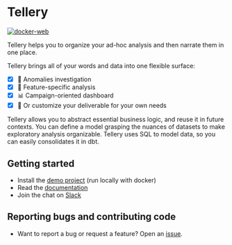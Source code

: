 # Tellery

[![docker-web](https://github.com/tellery/tellery/actions/workflows/docker-web.yml/badge.svg?branch=main)](https://github.com/tellery/tellery/actions/workflows/docker-web.yml)

Tellery helps you to organize your ad-hoc analysis and then narrate them in one place.

Tellery brings all of your words and data into one flexible surface:

- [x] 🤖 Anomalies investigation
- [x] 📝 Feature-specific analysis
- [x] 📊 Campaign-oriented dashboard
- [x] 🙌 Or customize your deliverable for your own needs

Tellery allows you to abstract essential business logic, and reuse it in future contexts. You can define a model grasping the nuances of datasets to make exploratory analysis organizable. Tellery uses SQL to model data, so you can easily consolidates it in dbt.

## Getting started

- Install the [demo project](https://tellery.io/docs/getting-started/quick-setup) (run locally with docker)
- Read the [documentation](https://tellery.io/docs/)
- Join the chat on [Slack](https://join.slack.com/t/telleryio/shared_invite/zt-s37tgvo7-QBdpggK_uG6QqJVWhSXlFg)


## Reporting bugs and contributing code

- Want to report a bug or request a feature? Open an [issue](/issues/new).
